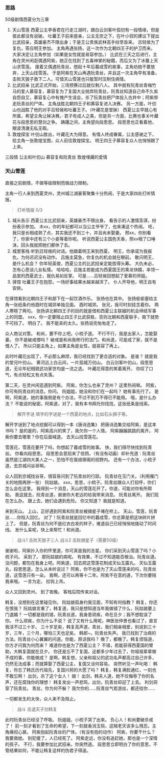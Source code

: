 ### 思路
50级剧情西夏分为三章

1. 天山雪莲
西夏公主李香君在行走江湖时，跟白云剑客叶孤仞有一段情缘，但是彼此都没有说破。
吐蕃王子前来提亲，公主无奈之下，在叶小钗的建议下提出比武招亲，英雄豪杰不限出身；于是王公贵族武林高手纷至沓来。
吕轻侯为了复仇，答应明王参加。
主角再遇张扬，这一次作为北朝四王子的护卫而来。
大家决定让主角参加（如果是女性就是易容参加。）
比武在三天之后进行，主角在灵州闲逛偶遇阿紫，她正在找到了五毒神掌的秘籍，而后又为了冰蚕上天山求雪莲。
接着又偶遇阮青丝，想起十年后暮成雪的故事，主角劝她不要放弃，上天山找雪莲。
于是阿紫在天山再遇阮青丝，并且这一次主角早有准备，击败天狼子救下二人。可惜天山雪莲也只能暂时压制住病情。
2. 比武招亲
比武正式开始，三场预赛过后就仅剩八人。
其中就有阮青丝青梅竹马的爱人慕容复，慕容复为了复国大业抛弃阮青丝，阮青丝知道自己命不久矣自怨自艾，慕容复心中有愧产生误会，杀了阮青丝把尸体投入古井中；阿紫带走阮青丝的尸体。
主角战胜北朝四王子和慕容复进入决赛。
另一方面，叶仞山也战胜了他的对手吕轻侯和吐蕃王子。（叶藏花是堂妹）
西夏公主早就心有所属，希望主角让掉决赛。·
君子有成人之美，但是另一方面，比赛也事关叶藏花与段思思的慧剑之争。
踌躇之间，主角望向段思思。
段思思也正看着他，眼波清澈无私无暇。
3. 敦煌探宝
叶仞山胜出，叶藏花大为得意。
有情人终成眷属，公主感谢之下，给主角一张敦煌宝图，众人前往敦煌探宝。
明王四王子慕容复众人也悄悄跟了上来。

三段情
公主和叶仞山
慕容复和阮青丝
敦煌埋藏的爱情

### 天山雪莲
直接之前剧情，不做等级限制而做战力限制。

主角一行人来到西夏灵州，灵州城江湖豪客聚集十分热闹，于是大家四处打听情报。
> 打听情报 0/3

1. 城头告示
西夏公主比武招亲，英雄豪杰不限出身。
看告示的人激情澎湃，纷纷表示参加。
木xx，你的年纪都可以当公主爷爷了，也来凑这个热闹。
呸，我只是长相成熟了点，其实我还不到三十，并且尚未娶妻。
邢xx，你别看了，你家中还有三个小妾等着你呢。
听说西夏公主国色天香，邢xx咽了口唾沫，回头我就把她们都休了去。
2. 城里客栈
听到吕轻侯的对话。他跟着明王来到西夏。
明王，你承诺为我报仇，为何迟迟没有动作。
吕施主莫急，你复仇的机会就在眼前。
敢问明王，是什么机会？
你年轻英俊，西夏公主的比武招亲定能拔得头筹。
大仇未必，怎有心思谈儿女私情。
哈哈哈，吕施主若能成为西夏国王的乘龙快婿，率领一品堂的西夏武士，报仇易如反掌。
可是……吕轻侯回想起了爱慕的师姐。
3. 驿馆
吐蕃王子在抱怨，一场好事结果水越来越浑了。
仆人开导他，明王自有安排。

在驿馆看到北朝四王子和部下在一起饮酒作乐。
张扬也在其中。
张扬偷偷塞给主角一张纸条约他酉时在城郊单独见面。
酉时城郊。
张兄，我可时刻挂念着你。
两人寒暄了两句。
张扬讲北朝四王子的目的就是借和西夏公主联姻的机会缔结军事上的同盟。
xxx，你一定要阻止四王子比武获胜，否则北朝和西夏联手，南下就势不可挡了。
明白了。
我不能呆的太久。张扬说完匆匆走了。

众人商议对策。
和尚，要不你上吧。小梳子道。
不行不行，我是出家人，怎能娶妻。
你不是破戒僧吗？
破戒是和尚我修行的法门。和尚道，可是成了家，就不是僧人了。
所以只能主角上，如果主角是女性，就易容了再上。

此时叶藏花出现了，不必那么麻烦，我已经找到了更合适的对象。
是谁？
就是我的堂兄叶仞山。
黄河远上白云间，一片孤城万仞山。
白云剑客叶仞山，段思思道，无论年纪相貌武功家世均是一流之选。
叶藏花得意的笑着离开。
你叹了口气，有点轻松又有点失落。

第二天，在灵州闲逛遇到阿紫。
阿紫，你怎么也来了灵州？
这里热闹嘛。
阿紫，你可有阮青丝的消息。你问。
阮姐姐，她没和你们在一起吗？
她有事先行了。
是啊，阿紫道，她的事我倒是有个办法，不过不到万不得已不能用。
哦，是什么办法？
不能说的秘密。阿紫道，对了，我有本书拜托你找找，这张纸条是线索。
> 解开字谜
填字的字谜是一个西夏的地点，比如石头狮子等。

解开字谜到了地点挖掘可以得到一本《唐诗选集》
把唐诗选集交给阿紫，是这本书吗？
是的是的，阿紫高兴的笑了，我欠你一个人情。
阿紫蹦蹦跳跳的离开。
阿紫你要去哪里？你在后面喊道。
去天山找雪莲花。

雪莲花，雪莲花要开了吗，你想起了暮成雪的故事。
快，我们得尽快找到阮青丝。
你看向段思思。
段思思会意招来了信鸽，（有没有动画）却补充道：阮青丝虽然是江湖四大美人之一，恐怕不在我琅琊阁的视野内。
还有一个办法，小梳子道，去京城问谷哥啊。

众人回到京城找谷哥，很容易问到了阮青丝的行踪。
阮青丝在玉门关。（利用雁门关的地图再拼一张）
阮姑娘。
xxx，思思，小梳子。阮青丝跟众人打招呼，你们怎么会在这里。
我得到一个消息，天山的雪莲花开了。你道，可能对你有所帮助。
我这就去，阮青丝道，谢谢你大老远的给我带来消息。
阮青丝离开。
我们现在怎么办。
跟上去，她们会遇到危险。
你又知道？
我就是知道。

来到天山。
上山，正好遇到阿紫和阮青丝被摘星子堵在桥上。
天山，雪莲，阮青丝……你陷入回忆。
对了！阮青丝就是回忆中的暮成雪，你总算是把这块碎片拼上了。
但是，阮青丝为何不是红衣白发的样子，难道自己已经悄悄地拨动了时间线。
发什么呆呢，快上来帮忙！和尚道。
> 战斗1
击败天狼子三人
> 战斗2 
击败摘星子（需要50级）

谢谢啦，阿紫扑入你的怀里道，你可真是我的吉星。
你们采到天山雪莲了吗？小梳子问。
采到了。
那阮姑娘的病呢。
有效果，不过不知道能否根治。阮青丝道。
没问题，都包在我身上吧。阿紫道，回去把这雪莲花制成天仙玉露丸。
天仙玉露丸，段思思道，怎么从未听说过？
阿紫，你不也是为了天山雪莲来的吗，阮青丝道，这雪莲只有一朵。
我啊，还可以再等十二年。阿紫不在意的道，下次你要陪我来哦。
一言为定。
拉钩上吊。

众人又回到灵州。
到了夜晚。
客栈后院传来对话。

韩复，没想到在这里碰见你。
阮姑娘孤身约我见面，不知有何指教？
韩复，你还在恨我？
阮姑娘言重了，韩复道，我只是想知道当年我做错了什么，阮姑娘要上门退婚？
一切都是我的错，阮青丝道，我身患顽疾，命在旦夕；我不想耽误了你。
什么顽疾，你为什么不说？
说了又有什么用呢，神医张仲景也看过了，直言我活不过三十岁。
三十岁足矣，韩复高声道，青丝，我们相亲相爱，别说到三十岁，三年，三个月，哪怕三天也足矣。
韩郎~。阮青丝失声。
我已找到了治病的方法。阮青丝小心翼翼的问道。你能，原谅我吗？
晚了，都晚了。韩复烦恼道，你方才问我为何而来？
难道你也是为了西夏公主？
不错，若能获得西夏国的臂助，大韩复国就在旦夕。
你还是忘不了复国，这都多少年过去了，你祖祖辈辈做不成的事，你能做成？
是啊，韩复想，父亲和祖父的武功名声都高过自己许多，仍然无法成事；而就算娶了西夏公主，复国又谈何容易。
突然听见一声叱喝：
韩复，你忘了韩氏历代祖先，复国兴邦的大愿了吗？
韩复，韩复满脸通红，一刻也不敢忘啊！
出剑，杀了这个女人！
娘！
出剑，韩夫人道，她不仅侮辱了你的名声，还在腐蚀你的理想！
韩复发出一声悲鸣，出剑，阮青丝却迎了上去。
利剑洞穿了阮青丝。
青丝，你为何不躲？
我欠你的……阮青丝气若游丝，都还给你……

一切都发生的太快，众人来不及阻止。
> 战斗 击退天子剑韩复

此时阮青丝已经没了呼吸。
阮姐姐，小梳子哭了出来。
负心人！和尚要破杀戒了！
前一刻才看到了生命的希望，下一刻就香消玉殒，这贼老天该多么残忍。主角痛彻心扉。
阿紫抱起阮青丝的尸体。（有没有抱的动作）
阿紫，你要干什么？
我要救她。
别犯傻了，人已经死了。
阿紫走远，你没有追赶她，那也是一个深情的孩子。
不行，我要参加比武招亲。你突然道。
段思思立即明白了你的意思，不管结果如何，不能让韩复这样的伪君子得逞。
